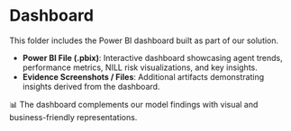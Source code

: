 # Dashboard

This folder includes the Power BI dashboard built as part of our solution.

- **Power BI File (.pbix)**: Interactive dashboard showcasing agent trends, performance metrics, NILL risk visualizations, and key insights.
- **Evidence Screenshots / Files**: Additional artifacts demonstrating insights derived from the dashboard.

📊 The dashboard complements our model findings with visual and business-friendly representations.